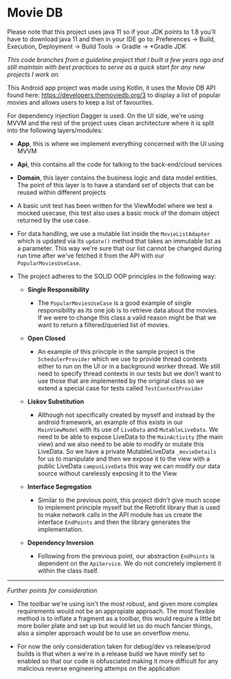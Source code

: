 # Movie DB

Please note that this project uses java 11 so if your JDK points to 1.8 you'll have to download java 11 and then in your IDE go to: Preferences → Build, Execution, Deployment → Build Tools → Gradle → *Gradle JDK

*This code branches from a guideline project that I built a few years ago and still maintain with best practices to serve as a quick start for any new projects I work on.*

This Android app project was made using Kotlin, it uses the Movie DB API found here: https://developers.themoviedb.org/3 to display a list of popular movies and allows 
users to keep a list of favourites. 

For dependency injection Dagger is used. On the UI side, we're using MVVM and the rest of the project uses clean architecture where it is split into the following
layers/modules:

* **App**, this is where we implement everything concerned with the UI using MVVM
* **Api**, this contains all the code for talking to the back-end/cloud services
* **Domain**, this layer contains the business logic and data model entities. The point of this layer is to have a standard set of objects that can be reused within
different projects

* A basic unit test has been written for the ViewModel where we test a mocked usecase, this test also uses a basic mock of the domain object returned by 
the use case.

* For data handling, we use a mutable list inside the `MovieListAdapter` which is updated via its `update()` method that takes an immutable list as a parameter.
This way we're sure that our list cannot be changed during run time after we've fetched it from the API with our `PopularMoviesUseCase`.

* The project adheres to the SOLID OOP principles in the following way:
  
  * **Single Responsibility**
    * The `PopularMoviesUseCase` is a good example of single responsibility as its one job is to retrieve data about the movies. If we were to change 
    this class a valid reason might be that we want to return a filtered/queried list of movies.

  * **Open Closed**
      * An example of this principle in the sample project is the `SchedulerProvider` which we use to provide thread contexts either to run on the UI or 
      in a background worker thread. We still need to specify thread contexts in our tests but we don't want to use those that are implemented by the original class
      so we extend a special case for tests called `TestContextProvider`
      
  * **Liskov Substitution**
      * Although not specifically created by myself and instead by the android framework, an example of this exists in our `MainViewModel` with its use of `LiveData`
      and `MutableLiveData`. We need to be able to expose LiveData to the `MainActivity` (the main view) and we also need to be able to modify or mutate this LiveData.
      So we have a private MutableLiveData `_movieDetails` for us to manipulate and then we expose it to the view with a public LiveData `campusLiveData` this
      way we can modify our data source without carelessly exposing it to the View.
      
  * **Interface Segregation**
      * Similar to the previous point, this project didn't give much scope to implement principle myself but the Retrofit library that is used to make
      network calls in the API module has us create the interface `EndPoints` and then the library generates the implementation.
  
  * **Dependency Inversion**
      * Following from the previous point, our abstraction `EndPoints` is dependent on the `ApiService`. We do not concretely implement it within the class itself.
      
- - - -

*Further points for consideration*

* The toolbar we're using isn't the most robust, and given more complex requirements would not be an appropiate approach. The most flexible method is to inflate
a fragment as a toolbar, this would require a little bit more boiler plate and set up but would let us do much fancier things, also a simpler approach would be 
to use an onverflow menu.

* For now the only consideration taken for debug/dev vs release/prod builds is that when a we're in a release build we have minify set to enabled so that our code
is obfusciated making it more difficult for any malicious reverse engineering attemps on the application
